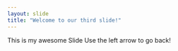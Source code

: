 ```yaml
---
layout: slide
title: "Welcome to our third slide!"
---
```


This is my awesome Slide
Use the left arrow to go back!
